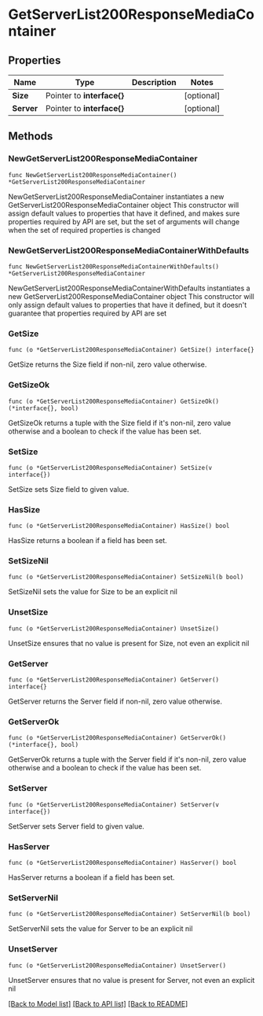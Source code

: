 # GetServerList200ResponseMediaContainer

## Properties

Name | Type | Description | Notes
------------ | ------------- | ------------- | -------------
**Size** | Pointer to **interface{}** |  | [optional] 
**Server** | Pointer to **interface{}** |  | [optional] 

## Methods

### NewGetServerList200ResponseMediaContainer

`func NewGetServerList200ResponseMediaContainer() *GetServerList200ResponseMediaContainer`

NewGetServerList200ResponseMediaContainer instantiates a new GetServerList200ResponseMediaContainer object
This constructor will assign default values to properties that have it defined,
and makes sure properties required by API are set, but the set of arguments
will change when the set of required properties is changed

### NewGetServerList200ResponseMediaContainerWithDefaults

`func NewGetServerList200ResponseMediaContainerWithDefaults() *GetServerList200ResponseMediaContainer`

NewGetServerList200ResponseMediaContainerWithDefaults instantiates a new GetServerList200ResponseMediaContainer object
This constructor will only assign default values to properties that have it defined,
but it doesn't guarantee that properties required by API are set

### GetSize

`func (o *GetServerList200ResponseMediaContainer) GetSize() interface{}`

GetSize returns the Size field if non-nil, zero value otherwise.

### GetSizeOk

`func (o *GetServerList200ResponseMediaContainer) GetSizeOk() (*interface{}, bool)`

GetSizeOk returns a tuple with the Size field if it's non-nil, zero value otherwise
and a boolean to check if the value has been set.

### SetSize

`func (o *GetServerList200ResponseMediaContainer) SetSize(v interface{})`

SetSize sets Size field to given value.

### HasSize

`func (o *GetServerList200ResponseMediaContainer) HasSize() bool`

HasSize returns a boolean if a field has been set.

### SetSizeNil

`func (o *GetServerList200ResponseMediaContainer) SetSizeNil(b bool)`

 SetSizeNil sets the value for Size to be an explicit nil

### UnsetSize
`func (o *GetServerList200ResponseMediaContainer) UnsetSize()`

UnsetSize ensures that no value is present for Size, not even an explicit nil
### GetServer

`func (o *GetServerList200ResponseMediaContainer) GetServer() interface{}`

GetServer returns the Server field if non-nil, zero value otherwise.

### GetServerOk

`func (o *GetServerList200ResponseMediaContainer) GetServerOk() (*interface{}, bool)`

GetServerOk returns a tuple with the Server field if it's non-nil, zero value otherwise
and a boolean to check if the value has been set.

### SetServer

`func (o *GetServerList200ResponseMediaContainer) SetServer(v interface{})`

SetServer sets Server field to given value.

### HasServer

`func (o *GetServerList200ResponseMediaContainer) HasServer() bool`

HasServer returns a boolean if a field has been set.

### SetServerNil

`func (o *GetServerList200ResponseMediaContainer) SetServerNil(b bool)`

 SetServerNil sets the value for Server to be an explicit nil

### UnsetServer
`func (o *GetServerList200ResponseMediaContainer) UnsetServer()`

UnsetServer ensures that no value is present for Server, not even an explicit nil

[[Back to Model list]](../README.md#documentation-for-models) [[Back to API list]](../README.md#documentation-for-api-endpoints) [[Back to README]](../README.md)


